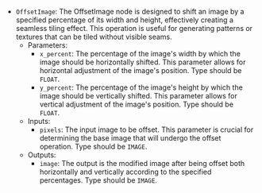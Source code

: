 - `OffsetImage`: The OffsetImage node is designed to shift an image by a specified percentage of its width and height, effectively creating a seamless tiling effect. This operation is useful for generating patterns or textures that can be tiled without visible seams.
    - Parameters:
        - `x_percent`: The percentage of the image's width by which the image should be horizontally shifted. This parameter allows for horizontal adjustment of the image's position. Type should be `FLOAT`.
        - `y_percent`: The percentage of the image's height by which the image should be vertically shifted. This parameter allows for vertical adjustment of the image's position. Type should be `FLOAT`.
    - Inputs:
        - `pixels`: The input image to be offset. This parameter is crucial for determining the base image that will undergo the offset operation. Type should be `IMAGE`.
    - Outputs:
        - `image`: The output is the modified image after being offset both horizontally and vertically according to the specified percentages. Type should be `IMAGE`.
